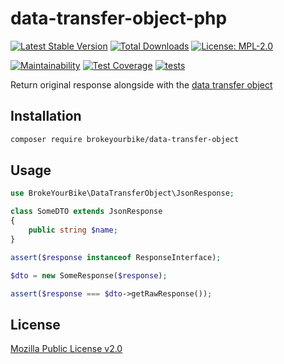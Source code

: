 # data-transfer-object-php

[![Latest Stable Version](https://img.shields.io/github/v/release/brokeyourbike/data-transfer-object-php)](https://github.com/brokeyourbike/data-transfer-object-php/releases)
[![Total Downloads](https://poser.pugx.org/brokeyourbike/data-transfer-object/downloads)](https://packagist.org/packages/brokeyourbike/data-transfer-object)
[![License: MPL-2.0](https://img.shields.io/badge/license-MPL--2.0-purple.svg)](https://github.com/brokeyourbike/data-transfer-object-php/blob/main/LICENSE)

[![Maintainability](https://api.codeclimate.com/v1/badges/17603ef4b614ac79ea58/maintainability)](https://codeclimate.com/github/brokeyourbike/data-transfer-object-php/maintainability)
[![Test Coverage](https://api.codeclimate.com/v1/badges/17603ef4b614ac79ea58/test_coverage)](https://codeclimate.com/github/brokeyourbike/data-transfer-object-php/test_coverage)
[![tests](https://github.com/brokeyourbike/data-transfer-object-php/actions/workflows/tests.yml/badge.svg)](https://github.com/brokeyourbike/data-transfer-object-php/actions/workflows/tests.yml)

Return original response alongside with the [data transfer object](https://github.com/spatie/data-transfer-object)

## Installation

```bash
composer require brokeyourbike/data-transfer-object
```

## Usage

```php
use BrokeYourBike\DataTransferObject\JsonResponse;

class SomeDTO extends JsonResponse
{
    public string $name;
}

assert($response instanceof ResponseInterface);

$dto = new SomeResponse($response);

assert($response === $dto->getRawResponse());
```

## License
[Mozilla Public License v2.0](https://github.com/brokeyourbike/data-transfer-object-php/blob/main/LICENSE)
